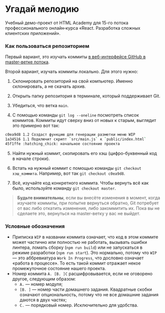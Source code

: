 # Угадай мелодию

Учебный демо-проект от HTML Academy для 15-го потока профессионального онлайн‑курса «React. Разработка сложных клиентских приложений».

### Как пользоваться репозиторием

Первый вариант, это изучать коммиты [в веб-интерфейсе GitHub в master-ветке потока](https://github.com/htmlacademy-react/guess-melody-15/tree/main).

Второй вариант, изучать коммиты локально. Для этого нужно:
1. Склонировать репозиторий на свой компьютер. Именно склонировать, а не скачать архив.

2. Открыть папку репозитория в терминале, который поддерживает Git.

3. Убедиться, что ветка `main`.

4. С помощью команды `git log --oneline` посмотреть список коммитов. Коммиты идут сверху вниз от новых к старым, выглядит это примерно вот так:
  ```bash
  c0ea9d8 1.2 Создаст функцию для генерации разметки меню WIP
  1a34516 1.1 Подключит скрипт `src/main.js` к `public/index.html`
  45f1ffe :hatching_chick: начальное состояние проекта
  ```

5. Найти нужный коммит, скопировать его хэш (цифро-буквенный код в начале строки).

6. Встать на нужный коммит с помощью команды `git checkout хэш_коммита`. Например, вот так `git checkout c0ea9d8`.

7. Всё, изучайте код конкретного коммита. Чтобы вернуть всё как было, используйте команду `git checkout master`.

> **Будьте внимательны**, если вы внесёте изменения в момент, когда изучаете коммиты, при попытке вернуться обратно, Git потребует от вас либо откатить изменения, либо закоммитить их. Пока вы не сделаете это, вернуться на master-ветку у вас не выйдет.

### Условные обозначения
- Приписка `WIP` в названии коммита означает, что код в этом коммите может частично или полностью не работать, вызывать ошибки линтера, ломать сборку (`npm run build`) или не запускаться в режиме разработки (`npm run start`). Это нормально, потому что `WIP` — это аббревиатура `Work In Progress`, что дословно означает «работа в процессе». То есть такой коммит отражает некое промежуточное состояние нашего проекта.
- Номер коммита `A. [B. ]C` расшифровывается, если не оговорено другое, следующим образом:
  - `A.` — номер модуля;
  - `[B. ]` — номер части домашнего задания. Квадратные скобки означают опциональность, потому что не все домашние задания даются в двух частях;
  - `C.` — порядковый номер. Исключительно для удобства.
